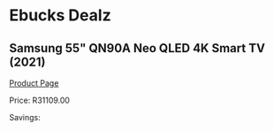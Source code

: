 
# Ebucks Dealz
## Samsung 55" QN90A Neo QLED 4K Smart TV (2021)
[Product Page](https://www.ebucks.com/web/shop/productSelected.do?prodId=1210513226&catId=363628796)

Price: R31109.00

Savings: 


	